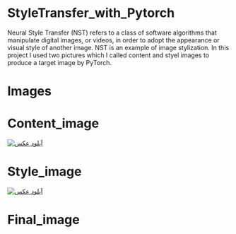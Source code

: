 # StyleTransfer_with_Pytorch


Neural Style Transfer (NST) refers to a class of software algorithms that manipulate digital images, or videos, in order to adopt the appearance or visual style of another image. NST is an example of image stylization.
In this project I used two pictures which I called content and styel images to produce a target image by PyTorch.



# Images

# Content_image
<a href="http://uupload.ir/" target="_blank"><img src="http://uupload.ir/files/ckwm_newyork.jpg" border="0" alt="آپلود عکس" /></a>

# Style_image
<a href="http://uupload.ir/" target="_blank"><img src="http://uupload.ir/files/hgnw_paint.jpg" border="0" alt="آپلود عکس" /></a>


# Final_image



